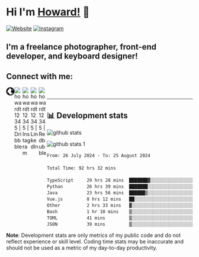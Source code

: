 # Hi I'm [Howard!][website] 👋

[![Website](https://img.shields.io/website?label=howardt12345.com&style=for-the-badge&url=https%3A%2F%2Fhowardt12345.com)](https://howardt12345.com)
[![Instagram](https://img.shields.io/badge/instagram-%23E4405F.svg?&style=for-the-badge&logo=instagram&logoColor=white)](https://instagram.com/howardt12345)

I'm a freelance photographer, front-end developer, and keyboard designer!
---

## Connect with me:

[<img align="left" alt="howardt12345.com" width="22px" src="https://raw.githubusercontent.com/iconic/open-iconic/master/svg/globe.svg" />][website]
[<img align="left" alt="howardt12345 | Dribbble" width="22px" src="https://cdn.jsdelivr.net/npm/simple-icons@v3/icons/dribbble.svg" />][dribbble]
[<img align="left" alt="howardt12345 | Instagram" width="22px" src="https://cdn.jsdelivr.net/npm/simple-icons@v3/icons/instagram.svg" />][instagram]
[<img align="left" alt="howardt12345 | LinkedIn" width="22px" src="https://cdn.jsdelivr.net/npm/simple-icons@v3/icons/linkedin.svg" />][linkedin]
[<img align="left" alt="howardt12345 | Redbubble" width="22px" src="https://cdn.jsdelivr.net/npm/simple-icons@v3/icons/redbubble.svg" />][redbubble]

<br />

---

## 📊 Development stats

![github stats](https://github-readme-stats.vercel.app/api?username=howardt12345&show_icons=true&hide_border=true&theme=dark&hide=contribs,issues)

![github stats 1](https://github-readme-stats.vercel.app/api/top-langs?username=howardt12345&langs_count=8&show_icons=true&hide_border=true&theme=dark&layout=compact)

<!--START_SECTION:waka-->

```txt
From: 26 July 2024 - To: 25 August 2024

Total Time: 92 hrs 32 mins

TypeScript     29 hrs 28 mins  ███████▓░░░░░░░░░░░░░░░░░   30.99 %
Python         26 hrs 39 mins  ███████░░░░░░░░░░░░░░░░░░   28.03 %
Java           23 hrs 56 mins  ██████▒░░░░░░░░░░░░░░░░░░   25.18 %
Vue.js         8 hrs 12 mins   ██░░░░░░░░░░░░░░░░░░░░░░░   08.62 %
Other          2 hrs 33 mins   ▓░░░░░░░░░░░░░░░░░░░░░░░░   02.68 %
Bash           1 hr 10 mins    ▒░░░░░░░░░░░░░░░░░░░░░░░░   01.23 %
TOML           41 mins         ▒░░░░░░░░░░░░░░░░░░░░░░░░   00.72 %
JSON           39 mins         ▒░░░░░░░░░░░░░░░░░░░░░░░░   00.70 %
```

<!--END_SECTION:waka-->

**Note**: Development stats are only metrics of my public code and do not reflect experience or skill level. Coding time stats may be inaccurate and should not be used as a metric of my day-to-day productivity.

[website]: https://howardt12345.com
[dribbble]: https://dribbble.com/howardt12345
[instagram]: https://instagram.com/howardt12345
[linkedin]: https://linkedin.com/in/howardt12345
[redbubble]: https://www.redbubble.com/people/howardt12345/
